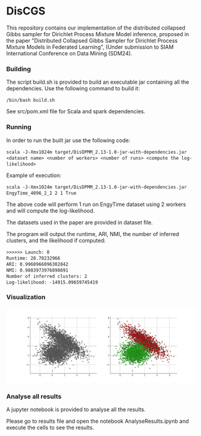 # DisCGS
This repository contains our implementation of the distributed collapsed Gibbs sampler for Dirichlet Process Mixture Model inference, proposed in the paper "Distributed Collapsed Gibbs Sampler for Dirichlet Process Mixture Models in Federated Learning", (Under submission to SIAM International Conference on Data Mining (SDM24).

### Building

The script build.sh is provided to build an executable jar containing all the dependencies. 
Use the following command to build it: 
```
/bin/bash build.sh
```
See src/pom.xml file for Scala and spark dependencies.

### Running 

In order to run the built jar use the following code:

```
scala -J-Xmx1024m target/DisDPMM_2.13-1.0-jar-with-dependencies.jar <dataset name> <number of workers> <number of runs> <compute the log-likelihood>
```

Example of execution:

```
scala -J-Xmx1024m target/DisDPMM_2.13-1.0-jar-with-dependencies.jar EngyTime_4096_2_2 2 1 True
```
The above code will perform  1 run on EngyTime dataset using 2 workers and will compute the log-likelihood.

The datasets used in the paper are provided in dataset file.

The program will output the runtime, ARI, NMI, the number of inferred clusters, and the likelihood if computed:

```
>>>>>> Launch: 0
Runtime: 28.70232966
ARI: 0.9960966096302842
NMI: 0.9883973976898691
Number of inferred clusters: 2
Log-likelihood: -14915.09659745419
```

### Visualization

![Clusters visualization](figure.png)


### Analyse all results

A jupyter notebook is provided to analyse all the results.

Please go to results file and open the notebook AnalyseResults.ipynb and execute the cells to see the results.
